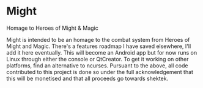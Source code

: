 # Might
Homage to Heroes of Might &amp; Magic

Might is intended to be an homage to the combat system from Heroes of Might and Magic. There's a features roadmap I have saved elsewhere, I'll add it here eventually.
This will become an Android app but for now runs on Linux through either the console or QtCreator. To get it working on other platforms, find an alternative to ncurses.
Pursuant to the above, all code contributed to this project is done so under the full acknowledgement that this will be monetised and that all proceeds go towards shektek.


